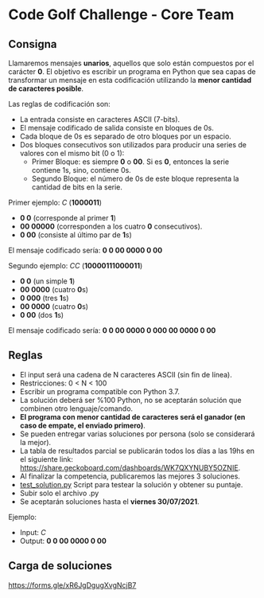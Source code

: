 # Code Golf Challenge - Core Team

## Consigna

Llamaremos mensajes **unarios**, aquellos que solo están compuestos por el carácter **0**. El objetivo es escribir un programa en Python que sea capas de transformar un mensaje en esta codificación utilizando la **menor cantidad de caracteres posible**.

Las reglas de codificación son:

- La entrada consiste en caracteres ASCII (7-bits).
- El mensaje codificado de salida consiste en bloques de 0s.
- Cada bloque de 0s es separado de otro bloques por un espacio.
- Dos bloques consecutivos son utilizados para producir una series de valores con el mismo bit (0 o 1):
   - Primer Bloque: es siempre **0** o **00**. Si es **0**, entonces la serie contiene 1s, sino, contiene 0s.
   - Segundo Bloque: el número de 0s de este bloque representa la cantidad de bits en la serie.

Primer ejemplo: *C* (**1000011**)

- **0 0** (corresponde al primer **1**)
- **00 00000** (corresponden a los cuatro **0** consecutivos).
- **0 00** (consiste al último par de **1**s)

El mensaje codificado sería: **0 0 00 0000 0 00**

Segundo ejemplo: *CC* (**10000111000011**)

- **0 0** (un simple **1**)
- **00 0000** (cuatro **0**s)
- **0 000** (tres **1**s)
- **00 0000** (cuatro **0**s)
- **0 00** (dos **1**s)

El mensaje codificado sería: **0 0 00 0000 0 000 00 0000 0 00**

## Reglas

- El input será una cadena de N caracteres ASCII (sin fin de línea).
- Restricciones: 0 < N < 100
- Escribir un programa compatible con Python 3.7.
- La solución deberá ser %100 Python, no se aceptarán solución que combinen otro lenguaje/comando.
- **El programa con menor cantidad de caracteres será el ganador (en caso de empate, el enviado primero)**.
- Se pueden entregar varias soluciones por persona (solo se considerará la mejor).
- La tabla de resultados parcial se publicarán todos los días a las 19hs en el siguiente link: https://share.geckoboard.com/dashboards/WK7QXYNUBY5OZNIE.
- Al finalizar la competencia, publicaremos las mejores 3 soluciones.
- [test_solution.py](https://github.com/jampp/jampp-eci2021/blob/master/Challenges/Code%20Golf%20Challenge%20-%20Core%20Team/test_solution.py) Script para testear la solución y obtener su puntaje.
- Subir solo el archivo .py
- Se aceptarán soluciones hasta el **viernes 30/07/2021**.

Ejemplo:

- Input: *C*
- Output: **0 0 00 0000 0 00**

## Carga de soluciones

https://forms.gle/xR6JgDgugXvgNcjB7
